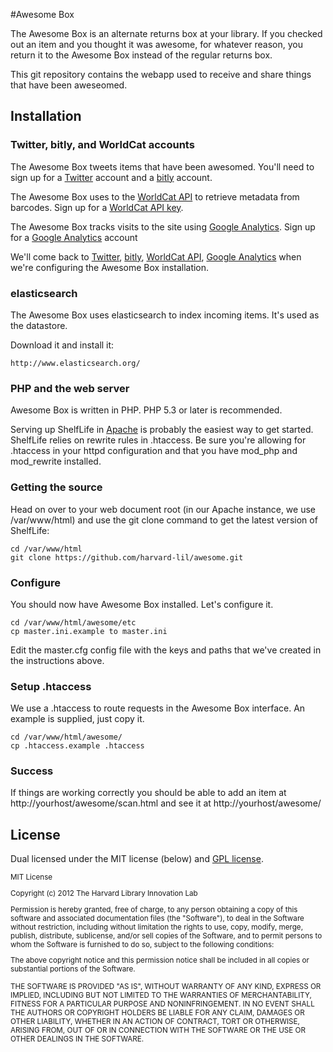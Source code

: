 #Awesome Box

The Awesome Box is an alternate returns box at your library. If you checked out an item and you thought it was awesome, for whatever reason, you return it to the Awesome Box instead of the regular returns box.

This git repository contains the webapp used to receive and share things that have been aweseomed.

## Installation

### Twitter, bitly, and WorldCat accounts

The Awesome Box tweets items that have been awesomed. You'll need to sign up for a [Twitter](http://twitter.com) account and a [bitly](https://bitly.com/) account.

The Awesome Box uses to the [WorldCat API](http://oclc.org/developer/documentation/worldcat-basic-api/using-api) to retrieve metadata from barcodes. Sign up for a [WorldCat API key](http://oclc.org/developer/documentation/worldcat-basic-api/using-api).

The Awesome Box tracks visits to the site using [Google Analytics](http://www.google.com/analytics/). Sign up for a [Google Analytics](http://www.google.com/analytics/) account

We'll come back to [Twitter](http://twitter.com), [bitly](https://bitly.com/), [WorldCat API](http://oclc.org/developer/documentation/worldcat-basic-api/using-api), [Google Analytics](http://www.google.com/analytics/) when we're configuring the Awesome Box installation.

### elasticsearch

The Awesome Box uses elasticsearch to index incoming items. It's used as the datastore. 

Download it and install it:

    http://www.elasticsearch.org/

### PHP and the web server

Awesome Box is written in PHP. PHP 5.3 or later is recommended.

Serving up ShelfLife in [Apache](http://httpd.apache.org/) is probably the easiest way to get started. ShelfLife relies on rewrite rules in .htaccess. Be sure you're allowing for .htaccess in your httpd configuration and that you have mod_php and mod_rewrite installed.

### Getting the source

Head on over to your web document root (in our Apache instance, we use /var/www/html) and use the git clone command to get the latest version of ShelfLife:

    cd /var/www/html
    git clone https://github.com/harvard-lil/awesome.git

### Configure

You should now have Awesome Box installed. Let's configure it.

    cd /var/www/html/awesome/etc
    cp master.ini.example to master.ini

Edit the master.cfg config file with the keys and paths that we've created in the instructions above.

### Setup .htaccess

We use a .htaccess to route requests in the Awesome Box interface. An example is supplied, just copy it.

    cd /var/www/html/awesome/
    cp .htaccess.example .htaccess

### Success

If things are working correctly you should be able to add an item at http://yourhost/awesome/scan.html and see it at http://yourhost/awesome/

## License

Dual licensed under the MIT license (below) and [GPL license](http://www.gnu.org/licenses/gpl-3.0.html).

<small>
MIT License

Copyright (c) 2012 The Harvard Library Innovation Lab

Permission is hereby granted, free of charge, to any person obtaining a copy of this software and associated documentation files (the "Software"), to deal in the Software without restriction, including without limitation the rights to use, copy, modify, merge, publish, distribute, sublicense, and/or sell copies of the Software, and to permit persons to whom the Software is furnished to do so, subject to the following conditions:

The above copyright notice and this permission notice shall be included in all copies or substantial portions of the Software.

THE SOFTWARE IS PROVIDED "AS IS", WITHOUT WARRANTY OF ANY KIND, EXPRESS OR IMPLIED, INCLUDING BUT NOT LIMITED TO THE WARRANTIES OF MERCHANTABILITY, FITNESS FOR A PARTICULAR PURPOSE AND NONINFRINGEMENT. IN NO EVENT SHALL THE AUTHORS OR COPYRIGHT HOLDERS BE LIABLE FOR ANY CLAIM, DAMAGES OR OTHER LIABILITY, WHETHER IN AN ACTION OF CONTRACT, TORT OR OTHERWISE, ARISING FROM, OUT OF OR IN CONNECTION WITH THE SOFTWARE OR THE USE OR OTHER DEALINGS IN THE SOFTWARE.
</small>
